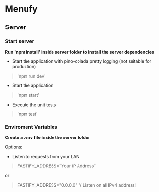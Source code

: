 # Menufy


## Server

### Start server

**Run 'npm install' inside server folder to install the server dependencies**

- Start the application with pino-colada pretty logging (not suitable for production)

> 'npm run dev'

- Start the application

> 'npm start'

- Execute the unit tests

> 'npm test'

### Enviroment Variables

**Create a .env file inside the server folder**

Options:

- Listen to requests from your LAN

> FASTIFY_ADDRESS="Your IP Address"

or

> FASTIFY_ADDRESS="0.0.0.0" // Listen on all IPv4 address!